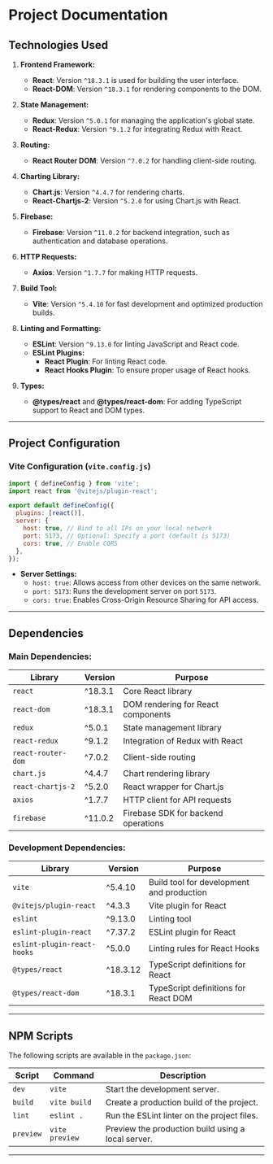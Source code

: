 
# **Project Documentation**

## **Technologies Used**
1. **Frontend Framework:**
   - **React**: Version `^18.3.1` is used for building the user interface.
   - **React-DOM**: Version `^18.3.1` for rendering components to the DOM.

2. **State Management:**
   - **Redux**: Version `^5.0.1` for managing the application's global state.
   - **React-Redux**: Version `^9.1.2` for integrating Redux with React.

3. **Routing:**
   - **React Router DOM**: Version `^7.0.2` for handling client-side routing.

4. **Charting Library:**
   - **Chart.js**: Version `^4.4.7` for rendering charts.
   - **React-Chartjs-2**: Version `^5.2.0` for using Chart.js with React.

5. **Firebase:**
   - **Firebase**: Version `^11.0.2` for backend integration, such as authentication and database operations.

6. **HTTP Requests:**
   - **Axios**: Version `^1.7.7` for making HTTP requests.

7. **Build Tool:**
   - **Vite**: Version `^5.4.10` for fast development and optimized production builds.

8. **Linting and Formatting:**
   - **ESLint**: Version `^9.13.0` for linting JavaScript and React code.
   - **ESLint Plugins:**
     - **React Plugin**: For linting React code.
     - **React Hooks Plugin**: To ensure proper usage of React hooks.

9. **Types:**
   - **@types/react** and **@types/react-dom**: For adding TypeScript support to React and DOM types.

---

## **Project Configuration**

### **Vite Configuration (`vite.config.js`)**
```javascript
import { defineConfig } from 'vite';
import react from '@vitejs/plugin-react';

export default defineConfig({
  plugins: [react()],
  server: {
    host: true, // Bind to all IPs on your local network
    port: 5173, // Optional: Specify a port (default is 5173)
    cors: true, // Enable CORS
  },
});
```
- **Server Settings:**
  - `host: true`: Allows access from other devices on the same network.
  - `port: 5173`: Runs the development server on port `5173`.
  - `cors: true`: Enables Cross-Origin Resource Sharing for API access.

---

## **Dependencies**

### **Main Dependencies:**
| Library                | Version   | Purpose                              |
|------------------------|-----------|--------------------------------------|
| `react`               | ^18.3.1   | Core React library                   |
| `react-dom`           | ^18.3.1   | DOM rendering for React components   |
| `redux`               | ^5.0.1    | State management library             |
| `react-redux`         | ^9.1.2    | Integration of Redux with React      |
| `react-router-dom`    | ^7.0.2    | Client-side routing                  |
| `chart.js`            | ^4.4.7    | Chart rendering library              |
| `react-chartjs-2`     | ^5.2.0    | React wrapper for Chart.js           |
| `axios`               | ^1.7.7    | HTTP client for API requests         |
| `firebase`            | ^11.0.2   | Firebase SDK for backend operations  |

### **Development Dependencies:**
| Library                       | Version   | Purpose                                         |
|-------------------------------|-----------|-------------------------------------------------|
| `vite`                        | ^5.4.10   | Build tool for development and production      |
| `@vitejs/plugin-react`        | ^4.3.3    | Vite plugin for React                          |
| `eslint`                      | ^9.13.0   | Linting tool                                   |
| `eslint-plugin-react`         | ^7.37.2   | ESLint plugin for React                        |
| `eslint-plugin-react-hooks`   | ^5.0.0    | Linting rules for React Hooks                  |
| `@types/react`                | ^18.3.12  | TypeScript definitions for React               |
| `@types/react-dom`            | ^18.3.1   | TypeScript definitions for React DOM           |

---

## **NPM Scripts**
The following scripts are available in the `package.json`:

| Script   | Command        | Description                                           |
|----------|----------------|-------------------------------------------------------|
| `dev`    | `vite`         | Start the development server.                        |
| `build`  | `vite build`   | Create a production build of the project.            |
| `lint`   | `eslint .`     | Run the ESLint linter on the project files.          |
| `preview`| `vite preview` | Preview the production build using a local server.   |

---

